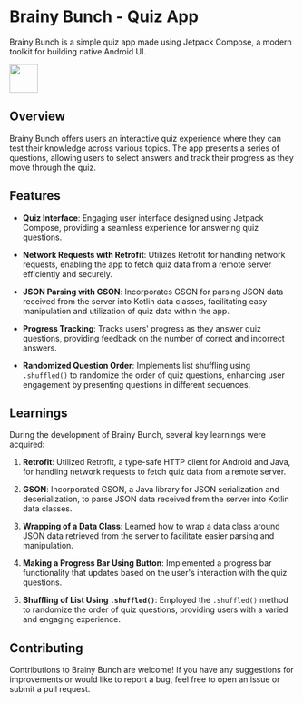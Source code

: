 # Brainy Bunch - Quiz App

Brainy Bunch is a simple quiz app made using Jetpack Compose, a modern toolkit for building native Android UI.

<img src = "https://github.com/ayush06092002/Brainy-Bunch/assets/22142132/6996358a-a4d5-4d80-9c10-8d790646665b" width = "50" height = "50">

## Overview

Brainy Bunch offers users an interactive quiz experience where they can test their knowledge across various topics. The app presents a series of questions, allowing users to select answers and track their progress as they move through the quiz.

## Features

- **Quiz Interface**: Engaging user interface designed using Jetpack Compose, providing a seamless experience for answering quiz questions.
  
- **Network Requests with Retrofit**: Utilizes Retrofit for handling network requests, enabling the app to fetch quiz data from a remote server efficiently and securely.
  
- **JSON Parsing with GSON**: Incorporates GSON for parsing JSON data received from the server into Kotlin data classes, facilitating easy manipulation and utilization of quiz data within the app.
  
- **Progress Tracking**: Tracks users' progress as they answer quiz questions, providing feedback on the number of correct and incorrect answers.
  
- **Randomized Question Order**: Implements list shuffling using `.shuffled()` to randomize the order of quiz questions, enhancing user engagement by presenting questions in different sequences.

## Learnings

During the development of Brainy Bunch, several key learnings were acquired:

1. **Retrofit**: Utilized Retrofit, a type-safe HTTP client for Android and Java, for handling network requests to fetch quiz data from a remote server.
  
2. **GSON**: Incorporated GSON, a Java library for JSON serialization and deserialization, to parse JSON data received from the server into Kotlin data classes.
  
3. **Wrapping of a Data Class**: Learned how to wrap a data class around JSON data retrieved from the server to facilitate easier parsing and manipulation.
  
4. **Making a Progress Bar Using Button**: Implemented a progress bar functionality that updates based on the user's interaction with the quiz questions.
  
5. **Shuffling of List Using `.shuffled()`**: Employed the `.shuffled()` method to randomize the order of quiz questions, providing users with a varied and engaging experience.

## Contributing

Contributions to Brainy Bunch are welcome! If you have any suggestions for improvements or would like to report a bug, feel free to open an issue or submit a pull request.


